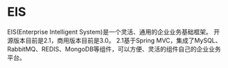 # EIS

EIS(Enterprise Intelligent System)是一个灵活、通用的企业业务基础框架。
开源版本目前是2.1，商用版本目前是3.0。
2.1基于Spring MVC，集成了MySQL、RabbitMQ、REDIS、MongoDB等组件，可以方便、灵活的组件自己的企业业务平台。


